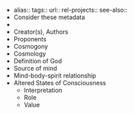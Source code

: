- alias::
  tags::
  url::
  rel-projects::
  see-also::
- Consider these metadata
-
- Creator(s), Authors
- Proponents
- Cosmogony
- Cosmology
- Definition of God
- Source of mind
- Mind-body-spirit relationship
- Altered States of Consciousness
	- Interpretation
	- Role
	- Value
